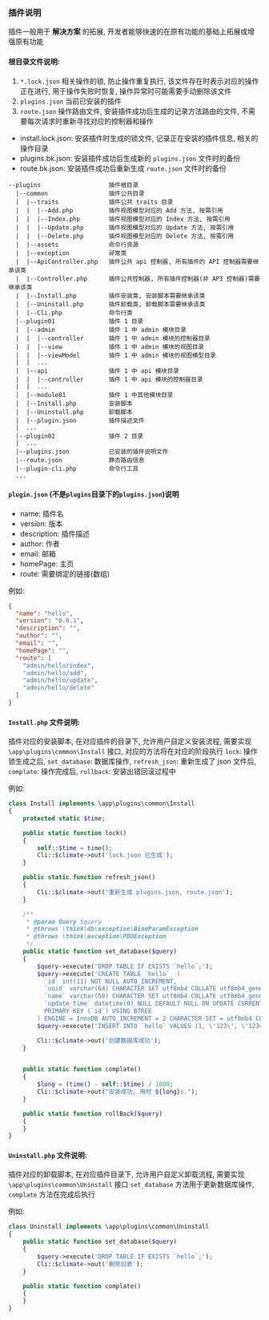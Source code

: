 ### 插件说明
插件一般用于 **解决方案** 的拓展, 开发者能够快速的在原有功能的基础上拓展或增强原有功能


#### 根目录文件说明:

1. `*.lock.json` 相关操作的锁, 防止操作重复执行, 该文件存在时表示对应的操作正在进行, 用于操作失败时恢复, 操作异常时可能需要手动删除该文件
2. `plugins.json` 当前已安装的插件
3. `route.json` 操作路由文件, 安装插件成功后生成的记录方法路由的文件, 不需要每次请求时重新寻找对应的控制器和操作


* install.lock.json: 安装插件时生成的锁文件, 记录正在安装的插件信息, 相关的操作目录
* plugins.bk.json: 安装插件成功后生成新的 `plugins.json` 文件时的备份
* route.bk.json: 安装插件成功后重新生成 `route.json` 文件时的备份

```
--plugins                   插件根目录
  |--common                 插件公共目录
  |  |--traits              插件公共 traits 目录
  |  |  |--Add.php          插件视图模型对应的 Add 方法, 按需引用
  |  |  |--Index.php        插件视图模型对应的 Index 方法, 按需引用
  |  |  |--Update.php       插件视图模型对应的 Update 方法, 按需引用
  |  |  |--Delete.php       插件视图模型对应的 Delete 方法, 按需引用
  |  |--assets              命令行资源
  |  |--exception           异常类
  |  |--ApiController.php   插件公共 api 控制器, 所有插件的 API 控制器需要继承该类
  |  |--Controller.php      插件公共控制器, 所有插件控制器(非 API 控制器)需要继承该类
  |  |--Install.php         插件安装类, 安装脚本需要继承该类
  |  |--Uninstall.php       插件卸载类, 卸载脚本需要继承该类
  |  |--Cli.php             命令行类
  |--plugin01               插件 1 目录
  |  |--admin               插件 1 中 admin 模块目录
  |  |  |--controller       插件 1 中 admin 模块的控制器目录
  |  |  |--view             插件 1 中 admin 模块的视图目录
  |  |  |--viewModel        插件 1 中 admin 模块的视图模型目录
  |  |  ...
  |  |--api                 插件 1 中 api 模块目录
  |  |  |--controller       插件 1 中 api 模块的控制器目录
  |  |  ...
  |  |--module01            插件 1 中其他模块目录
  |  |--Install.php         安装脚本
  |  |--Uninstall.php       卸载脚本
  |  |--plugin.json         插件描述文件
  |  ...
  |--plugin02               插件 2 目录
  |  ...
  |--plugins.json           已安装的插件说明文件
  |--route.json             静态路由信息
  |--plugin-cli.php         命令行工具
  ...
```

#### `plugin.json` (不是`plugins`目录下的`plugins.json`)说明

* name: 插件名
* version: 版本
* description: 插件描述
* author: 作者
* email: 邮箱
* homePage: 主页
* route: 需要绑定的链接(数组)

例如: 
```json
{
  "name": "hello",
  "version": "0.0.1",
  "description": "",
  "author": "",
  "email": "",
  "homePage": "",
  "route": [
    "admin/hello/index",
    "admin/hello/add",
    "admin/hello/update",
    "admin/hello/delete"
  ]
}
```

#### `Install.php` 文件说明:
插件对应的安装脚本, 在对应插件的目录下, 允许用户自定义安装流程, 需要实现 `\app\plugins\common\Install` 接口, 对应的方法将在对应的阶段执行
`lock`: 操作锁生成之后, `set_database`: 数据库操作, `refresh_json`: 重新生成了 json 文件后, `complate`: 操作完成后, `rollback`: 安装出错回滚过程中

例如:

```php
class Install implements \app\plugins\common\Install
{
    protected static $time;

    public static function lock()
    {
        self::$time = time();
        Cli::$climate->out('lock.json 已生成');
    }

    public static function refresh_json()
    {
        Cli::$climate->out('重新生成 plugins.json, route.json');
    }

    /**
     * @param Query $query
     * @throws \think\db\exception\BindParamException
     * @throws \think\exception\PDOException
     */
    public static function set_database($query)
    {
        $query->execute('DROP TABLE IF EXISTS `hello`;');
        $query->execute('CREATE TABLE `hello`  (
          `id` int(11) NOT NULL AUTO_INCREMENT,
          `uuid` varchar(64) CHARACTER SET utf8mb4 COLLATE utf8mb4_general_ci NULL DEFAULT NULL,
          `name` varchar(50) CHARACTER SET utf8mb4 COLLATE utf8mb4_general_ci NULL DEFAULT NULL,
          `update_time` datetime(0) NULL DEFAULT NULL ON UPDATE CURRENT_TIMESTAMP(0),
          PRIMARY KEY (`id`) USING BTREE
        ) ENGINE = InnoDB AUTO_INCREMENT = 2 CHARACTER SET = utf8mb4 COLLATE = utf8mb4_general_ci ROW_FORMAT = Dynamic;');
        $query->execute('INSERT INTO `hello` VALUES (1, \'123\', \'1234\', \'2018-12-19 16:17:23\');');

        Cli::$climate->out('创建数据库成功');
    }


    public static function complate()
    {
        $long = (time() - self::$time) / 1000;
        Cli::$climate->out("安装成功, 用时 ${long}s.");
    }

    public static function rollBack($query)
    {
    }
}
```


#### `Uninstall.php` 文件说明:
插件对应的卸载脚本, 在对应插件目录下, 允许用户自定义卸载流程, 需要实现 `\app\plugins\common\Uninstall` 接口
`set_database` 方法用于更新数据库操作, `complate` 方法在完成后执行

例如: 
```php
class Uninstall implements \app\plugins\common\Uninstall
{
    public static function set_database($query)
    {
        $query->execute('DROP TABLE IF EXISTS `hello`;');
        Cli::$climate->out('删除旧表');
    }

    public static function complate()
    {
    }
}
```